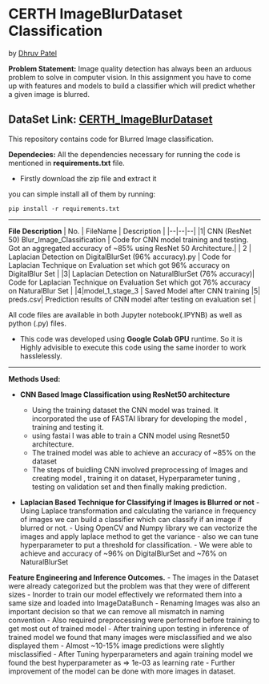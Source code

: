 
# CERTH ImageBlurDataset Classification
by [Dhruv Patel]([Github](https://github.com/dhruvbpatel/))

**Problem Statement:** 
	Image quality detection has always been an arduous problem to solve in computer vision. In this assignment you have to come up with features and models to build a classifier which will predict whether a given image is blurred.

DataSet Link: [CERTH_ImageBlurDataset](http://mklab.iti.gr/files/imageblur/CERTH_ImageBlurDataset.zip)
-

This repository contains code for Blurred Image classification.

**Dependecies:**
All the dependencies necessary for running the code is mentioned in **requirements.txt** file.

 - Firstly download the zip file and extract it

you can simple install all of them by running:

    pip install -r requirements.txt
   
   ---
**File Description**
| No. | FileName | Description  |
|--|--|--|
|1| CNN (ResNet 50) Blur_Image_Classification | Code for CNN model training and testing. Got an aggregated accuracy of ~85% using ResNet 50 Architecture.|
| 2 | Laplacian Detection on DigitalBlurSet (96% accuracy).py | Code for Laplacian Technique on Evaluation set which got 96% accuracy on DigitalBlur Set |
|3| Laplacian Detection on NaturalBlurSet (76% accuracy)| Code for Laplacian Technique on Evaluation Set which got 76% accuracy on NaturalBlur Set | 
|4|model_1_stage_3 | Saved Model after CNN training
|5| preds.csv| Prediction results of CNN model after testing on evaluation set |


All code files are available in both Jupyter notebook(.IPYNB) as well as python (.py) files.

 - This code was developed using **Google Colab GPU** runtime. So it is Highly advisible to execute this code using the same inorder to work hasslelessly.

---
**Methods Used:**

 - **CNN Based Image Classification using ResNet50 architecture**
	 -	 Using the training dataset the CNN model was trained. It incorporated the use of FASTAI library for developing the model , training and testing it.
	 -	using fastai I was able to train a CNN model using Resnet50 architecture.
	 -	The trained model was able to achieve an accuracy of ~85% on the dataset
	 -	The steps of buidling CNN involved preprocessing of Images and creating model , training it on dataset, Hyperparameter tuning , testing on validation set and then finally making prediction.
	 
 - **Laplacian Based Technique for Classifying if Images is Blurred or not**
			-	 Using Laplace transformation and calculating the variance in frequency of images we can build a classifier which can classify if an image if blurred or not.
			-	Using OpenCV and Numpy library we can vectorize the images and apply laplace method to get the variance
			-	also we can tune hyperparameter to put a threshold for classification.
			-	We were able to achieve and accuracy of ~96% on DigitalBlurSet and ~76% on NaturalBlurSet


**Feature Engineering and Inference Outcomes.**
	 -  The images in the Dataset were already categorized but the problem was that they were of different sizes
	 - Inorder to train our model effectively we reformated them into a same size and loaded into ImageDataBunch
	 - Renaming Images was also an important decision so that we can remove all mismatch in naming convention
	 - Also required preprocessing were performed before training to get most out of trained model
	 - After training upon testing in inference of trained model we found that many images were misclassified and we also displayed them
	 - Almost ~10-15% image predictions were slightly misclassified
	 - After Tuning hyperparameters and again training model we found the best hyperparameter as => 1e-03 as learning rate
	 - Further improvement of the model can be done with more images in dataset.

	